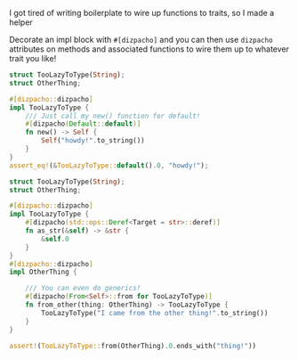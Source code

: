 I got tired of writing boilerplate to wire up functions to traits,
so I made a helper

Decorate an impl block with `#[dizpacho]` and you can then use `dizpacho` attributes
on methods and associated functions to wire them up to whatever trait you like!

```rust
struct TooLazyToType(String);
struct OtherThing;

#[dizpacho::dizpacho]
impl TooLazyToType {
    /// Just call my new() function for default!
    #[dizpacho(Default::default)]
    fn new() -> Self {
        Self("howdy!".to_string())
    }
}
assert_eq!(&TooLazyToType::default().0, "howdy!");
```

```rust
struct TooLazyToType(String);
struct OtherThing;

#[dizpacho::dizpacho]
impl TooLazyToType {
    #[dizpacho(std::ops::Deref<Target = str>::deref)]
    fn as_str(&self) -> &str {
        &self.0
    }
}
#[dizpacho::dizpacho]
impl OtherThing {

    /// You can even do generics!
    #[dizpacho(From<Self>::from for TooLazyToType)]
    fn from_other(thing: OtherThing) -> TooLazyToType {
        TooLazyToType("I came from the other thing!".to_string())
    }
}

assert!(TooLazyToType::from(OtherThing).0.ends_with("thing!"))
```
